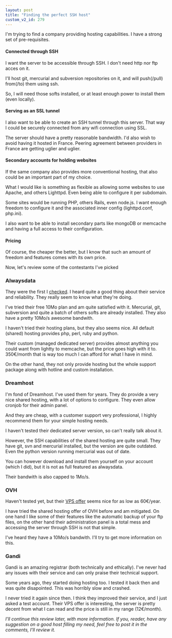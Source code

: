 ```yaml
---
layout: post
title: "Finding the perfect SSH host"
custom_v2_id: 279
---
```


I'm trying to find a company providing hosting capabilities. I have a strong
set of pre-requisites.

#### Connected through SSH

I want the server to be accessible through SSH. I don't need http nor ftp
acces on it.

I'll host git, mercurial and subversion repositories on it, and will
push(/pull) from(/to) them using ssh.

So, I will need those softs installed, or at least enough power to install
them (even locally).

#### Serving as an SSL tunnel

I also want to be able to create an SSH tunnel through this server. That way I
could be securely connected from any wifi connection using SSL.

The server should have a pretty reasonable bandwidth. I'd also wish to avoid
having it hosted in France. Peering agreement between providers in France are
getting uglier and uglier.

#### Secondary accounts for holding websites

If the same company also provides more conventional hosting, that also could
be an important part of my choice.

What I would like is something as flexible as allowing some websites to use
Apache, and others Lighttpd. Even being able to configure it per subdomain.

Some sites would be running PHP, others Rails, even node.js. I want enough
freedom to configure it and the associated inner config (lighttpd.conf,
php.ini).

I also want to be able to install secondary parts like mongoDB or memcache and
having a full access to their configuration.

#### Pricing

Of course, the cheaper the better, but I know that such an amount of freedom
and features comes with its own price.

Now, let's review some of the contestants I've picked

### Alwaysdata

They were the first I [checked](http://www.alwaysdata.com/). I heard quite a
good thing about their service and reliability. They really seem to know what
they're doing.

I've tried their free 10Mo plan and am quite satisfied with it. Mercurial,
git, subversion and quite a batch of others softs are already installed. They
also have a pretty 10Mo/s awesome bandwith.

I haven't tried their hosting plans, but they also seems nice. All default
(shared) hosting provides php, perl, ruby and python.

Their custom (managed dedicated server) provides almost anything you could
want from lightty to memcache, but the price goes high with it to. 350€/month
that is way too much I can afford for what I have in mind.

On the other hand, they not only provide hosting but the whole support package
along with hotline and custom installation.

### Dreamhost

I'm fond of Dreamhost. I've used them for years. They do provide a very nice
shared hosting, with a lot of options to configure. They even allow cronjob
for their admin panel.

And they are cheap, with a customer support very professional, I highly
recommend them for your simple hosting needs.

I haven't tested their dedicated server version, so can't really talk about
it.

However, the SSH capabilities of the shared hosting are quite small. They have
git, svn and mercurial installed, but the version are quite outdated. Even the
python version running mercurial was out of date.

You can however download and install them yourself on your account (which I
did), but it is not as full featured as alwaysdata.

Their bandwith is also capped to 1Mo/s.

### OVH

Haven't tested yet, but their [VPS offer](https://www.ovh.com/fr/vps/) seems
nice for as low as 60€/year.

I have tried the shared hosting offer of OVH before and am mitigated. On one
hand I like some of their features like the automatic backup of your ftp
files, on the other hand their administration panel is a total mess and
accessing the server through SSH is not that simple.

I've heard they have a 10Mo/s bandwith. I'll try to get more information on
this.

### Gandi

Gandi is an amazing registrar (both technically and ethically). I've never had
any issues with their service and can only praise their technical support.

Some years ago, they started doing hosting too. I tested it back then and was
quite disapointed. This was horribly slow and crashed.

I never tried it again since then. I think they improved their service, and I
just asked a test account. Their VPS offer is interesting, the server is
pretty decent from what I can read and the price is still in my range
(12€/month).


_I'll continue this review later, with more information. If you, reader, have
any suggestion on a good host filling my need, feel free to post it in the
comments, I'll review it._


